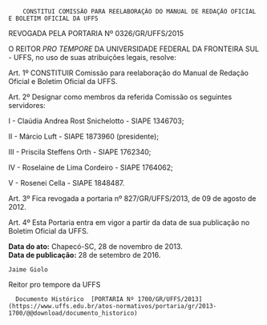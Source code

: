         CONSTITUI COMISSÃO PARA REELABORAÇÃO DO MANUAL DE REDAÇÃO OFICIAL E BOLETIM OFICIAL DA UFFS  

REVOGADA PELA PORTARIA Nº 0326/GR/UFFS/2015

 O REITOR *PRO TEMPORE* DA UNIVERSIDADE FEDERAL DA FRONTEIRA SUL - UFFS, no uso de suas atribuições legais, resolve:

 Art. 1º CONSTITUIR Comissão para reelaboração do Manual de Redação Oficial e Boletim Oficial da UFFS.

 Art. 2º Designar como membros da referida Comissão os seguintes servidores:

 I - Claúdia Andrea Rost Snichelotto - SIAPE 1346703;

 II - Márcio Luft - SIAPE 1873960 (presidente);

 III - Priscila Steffens Orth - SIAPE 1762340;

 IV - Roselaine de Lima Cordeiro - SIAPE 1764062;

 V - Rosenei Cella - SIAPE 1848487.

 Art. 3º Fica revogada a portaria nº 827/GR/UFFS/2013, de 09 de agosto de 2012.

  

 Art. 4º Esta Portaria entra em vigor a partir da data de sua publicação no Boletim Oficial da UFFS.

  

   **Data do ato:** Chapecó-SC, 28 de novembro de 2013.   
 **Data de publicação:**  28 de setembro de 2016. 

    Jaime Giolo    
 Reitor pro tempore da UFFS 

      Documento Histórico  [PORTARIA Nº 1700/GR/UFFS/2013](https://www.uffs.edu.br/atos-normativos/portaria/gr/2013-1700/@@download/documento_historico)     
      
